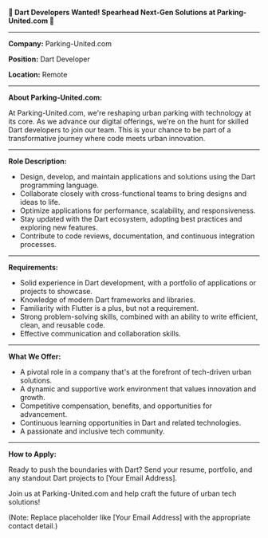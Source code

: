 **🎯 Dart Developers Wanted! Spearhead Next-Gen Solutions at Parking-United.com 🎯**

---

**Company:** Parking-United.com

**Position:** Dart Developer

**Location:** Remote

---

**About Parking-United.com:**

At Parking-United.com, we're reshaping urban parking with technology at its core. As we advance our digital offerings, we're on the hunt for skilled Dart developers to join our team. This is your chance to be part of a transformative journey where code meets urban innovation.

---

**Role Description:**

- Design, develop, and maintain applications and solutions using the Dart programming language.
- Collaborate closely with cross-functional teams to bring designs and ideas to life.
- Optimize applications for performance, scalability, and responsiveness.
- Stay updated with the Dart ecosystem, adopting best practices and exploring new features.
- Contribute to code reviews, documentation, and continuous integration processes.

---

**Requirements:**

- Solid experience in Dart development, with a portfolio of applications or projects to showcase.
- Knowledge of modern Dart frameworks and libraries.
- Familiarity with Flutter is a plus, but not a requirement.
- Strong problem-solving skills, combined with an ability to write efficient, clean, and reusable code.
- Effective communication and collaboration skills.

---

**What We Offer:**

- A pivotal role in a company that's at the forefront of tech-driven urban solutions.
- A dynamic and supportive work environment that values innovation and growth.
- Competitive compensation, benefits, and opportunities for advancement.
- Continuous learning opportunities in Dart and related technologies.
- A passionate and inclusive tech community.

---

**How to Apply:**

Ready to push the boundaries with Dart? Send your resume, portfolio, and any standout Dart projects to [Your Email Address].

Join us at Parking-United.com and help craft the future of urban tech solutions!

(Note: Replace placeholder like [Your Email Address] with the appropriate contact detail.)
